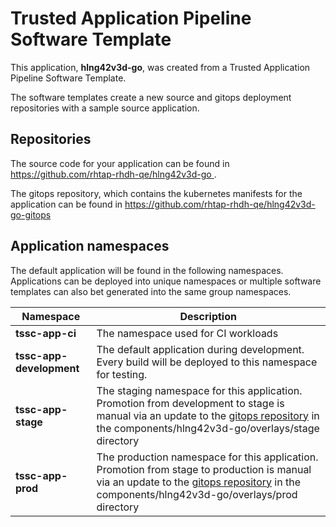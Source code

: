 # Trusted Application Pipeline Software Template

This application, **hlng42v3d-go**, was created from a Trusted Application Pipeline Software Template.

The software templates create a new source and gitops deployment repositories with a sample source application. 

## Repositories

The source code for your application can be found in [https://github.com/rhtap-rhdh-qe/hlng42v3d-go ](https://github.com/rhtap-rhdh-qe/hlng42v3d-go ).
 
The gitops repository, which contains the kubernetes manifests for the application can be found in 
[https://github.com/rhtap-rhdh-qe/hlng42v3d-go-gitops ](https://github.com/rhtap-rhdh-qe/hlng42v3d-go-gitops ) 

## Application namespaces 

The default application will be found in the following namespaces. Applications can be deployed into unique namespaces or multiple software templates can also bet generated into the same group namespaces.  

|  Namespace   |  Description   |  
| -------- | -------- |
| **tssc-app-ci** | The namespace used for CI workloads |
| **tssc-app-development** | The default application during development. Every build will be deployed to this namespace for testing. |
| **tssc-app-stage** | The staging namespace for this application. Promotion from development to stage is manual via an update to the [gitops repository](https://github.com/rhtap-rhdh-qe/hlng42v3d-go-gitops ) in the components/hlng42v3d-go/overlays/stage directory |
| **tssc-app-prod** | The production namespace for this application. Promotion from stage to production is manual via an update to the [gitops repository](https://github.com/rhtap-rhdh-qe/hlng42v3d-go-gitops ) in the components/hlng42v3d-go/overlays/prod directory |
